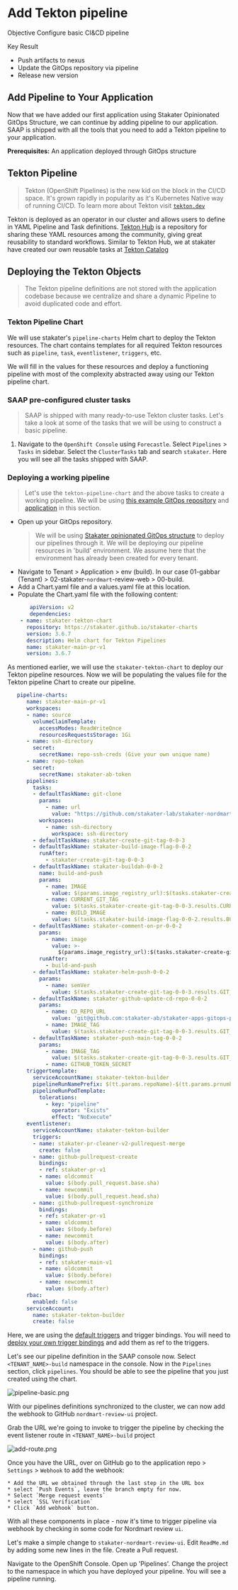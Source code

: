 # Add Tekton pipeline

Objective
Configure basic CI&CD pipeline

Key Result

- Push artifacts to nexus
- Update the GitOps repository via pipeline
- Release new version

## Add Pipeline to Your Application

Now that we have added our first application using Stakater Opinionated GitOps Structure, we can continue by adding pipeline to our application.
SAAP is shipped with all the tools that you need to add a Tekton pipeline to your application.

**Prerequisites:**
An application deployed through GitOps structure

## Tekton Pipeline

> Tekton (OpenShift Pipelines) is the new kid on the block in the CI/CD space. It's grown rapidly in popularity as it's Kubernetes Native way of running CI/CD. To learn more about Tekton visit [`tekton.dev`](https://tekton.dev/)

Tekton is deployed as an operator in our cluster and allows users to define in YAML Pipeline and Task definitions. <span style="color:blue;">[Tekton Hub](https://hub.tekton.dev/)</span> is a repository for sharing these YAML resources among the community, giving great reusability to standard workflows.
Similar to Tekton Hub, we at stakater have created our own reusable tasks at [Tekton Catalog](https://github.com/stakater/tekton-catalog/)

## Deploying the Tekton Objects

> The Tekton pipeline definitions are not stored with the application codebase because we centralize and share a dynamic Pipeline to avoid duplicated code and effort.

### Tekton Pipeline Chart

We will use stakater's `pipeline-charts` Helm chart to deploy the Tekton resources. The chart contains templates for all required Tekton resources such as `pipeline`, `task`, `eventlistener`, `triggers`, etc.

We will fill in the values for these resources and deploy a functioning pipeline with most of the complexity abstracted away using our Tekton pipeline chart.

### SAAP pre-configured cluster tasks

> SAAP is shipped with many ready-to-use Tekton cluster tasks. Let's take a look at some of the tasks that we will be using to construct a basic pipeline.

1. Navigate to the `OpenShift Console` using `Forecastle`. Select `Pipelines` > `Tasks` in sidebar. Select the `ClusterTasks` tab and search `stakater`. Here you will see all the tasks shipped with SAAP.

### Deploying a working pipeline

> Let's use the `tekton-pipeline-chart` and the above tasks to create a working pipeline. We will be using [this example GitOps repository](https://github.com/stakater/nordmart-apps-gitops-config) and [application](https://github.com/stakater-lab/stakater-nordmart-review) in this section.

- Open up your GitOps repository.
   > We will be using [Stakater opinionated GitOps structure](https://docs.stakater.com/saap/for-delivery-engineers/gitops/structure.html) to deploy our pipelines through it. We will be deploying our pipeline resources in 'build' environment. We assume here that the environment has already been created for every tenant.
- Navigate to Tenant > Application > env (build). In our case 01-gabbar (Tenant) > 02-stakater-`nordmart`-review-web > 00-build.
- Add a Chart.yaml file and a values.yaml file at this location.
- Populate the Chart.yaml file with the following content:

```yaml
       apiVersion: v2
       dependencies:
    - name: stakater-tekton-chart
      repository: https://stakater.github.io/stakater-charts
      version: 3.6.7
      description: Helm chart for Tekton Pipelines
      name: stakater-main-pr-v1
      version: 3.6.7
```

As mentioned earlier, we will use the `stakater-tekton-chart` to deploy our Tekton pipeline resources.
Now we will be populating the values file for the Tekton pipeline Chart to create our pipeline.

```yaml
   pipeline-charts:
      name: stakater-main-pr-v1
      workspaces:
      - name: source
        volumeClaimTemplate:
          accessModes: ReadWriteOnce
          resourcesRequestsStorage: 1Gi
      - name: ssh-directory
        secret:
          secretName: repo-ssh-creds (Give your own unique name)
      - name: repo-token
        secret:
          secretName: stakater-ab-token
      pipelines:
        tasks:
        - defaultTaskName: git-clone
          params:
            - name: url
              value: "https://github.com/stakater-lab/stakater-nordmart-review-web.git"
          workspaces:
            - name: ssh-directory
              workspace: ssh-directory
        - defaultTaskName: stakater-create-git-tag-0-0-3
        - defaultTaskName: stakater-build-image-flag-0-0-2
          runAfter:
            - stakater-create-git-tag-0-0-3
        - defaultTaskName: stakater-buildah-0-0-2
          name: build-and-push
          params:
            - name: IMAGE
              value: $(params.image_registry_url):$(tasks.stakater-create-git-tag-0-0-3.results.GIT_TAG)
            - name: CURRENT_GIT_TAG
              value: $(tasks.stakater-create-git-tag-0-0-3.results.CURRENT_GIT_TAG)
            - name: BUILD_IMAGE
              value: $(tasks.stakater-build-image-flag-0-0-2.results.BUILD_IMAGE)
        - defaultTaskName: stakater-comment-on-pr-0-0-2
          params:
            - name: image
              value: >-
                $(params.image_registry_url):$(tasks.stakater-create-git-tag-0-0-3.results.GIT_TAG)
          runAfter:
            - build-and-push
        - defaultTaskName: stakater-helm-push-0-0-2
          params:
            - name: semVer
              value: $(tasks.stakater-create-git-tag-0-0-3.results.GIT_TAG)
        - defaultTaskName: stakater-github-update-cd-repo-0-0-2
          params:
            - name: CD_REPO_URL
              value: 'git@github.com:stakater-ab/stakater-apps-gitops-prod.git'
            - name: IMAGE_TAG
              value: $(tasks.stakater-create-git-tag-0-0-3.results.GIT_TAG)
        - defaultTaskName: stakater-push-main-tag-0-0-2
          params:
            - name: IMAGE_TAG
              value: $(tasks.stakater-create-git-tag-0-0-3.results.GIT_TAG)
            - name: GITHUB_TOKEN_SECRET
      triggertemplate:
        serviceAccountName: stakater-tekton-builder
        pipelineRunNamePrefix: $(tt.params.repoName)-$(tt.params.prnumberBranch)
        pipelineRunPodTemplate:
          tolerations:
            - key: "pipeline"
              operator: "Exists"
              effect: "NoExecute"
      eventlistener:
        serviceAccountName: stakater-tekton-builder
        triggers:
        - name: stakater-pr-cleaner-v2-pullrequest-merge
          create: false
        - name: github-pullrequest-create
          bindings:
          - ref: stakater-pr-v1
          - name: oldcommit
            value: $(body.pull_request.base.sha)
          - name: newcommit
            value: $(body.pull_request.head.sha)
        - name: github-pullrequest-synchronize
          bindings:
          - ref: stakater-pr-v1
          - name: oldcommit
            value: $(body.before)
          - name: newcommit
            value: $(body.after)
        - name: github-push
          bindings:
          - ref: stakater-main-v1
          - name: oldcommit
            value: $(body.before)
          - name: newcommit
            value: $(body.after)
      rbac:
        enabled: false
      serviceAccount:
        name: stakater-tekton-builder
        create: false
```

Here, we are using the [default triggers](https://github.com/stakater/stakater-tekton-chart/blob/main/stakater-tekton-chart/default-config/triggers.yaml) and trigger bindings. You will need to [deploy your own trigger bindings](https://github.com/stakater/stakater-tekton-chart/blob/085d1ba52175294a21255a27561ac0ebe8621e85/stakater-tekton-chart/values.yaml#L96) and add them as ref to the triggers.

Let's see our pipeline definition in the SAAP console now. Select `<TENANT_NAME>-build` namespace in the console. Now in the `Pipelines` section, click `pipelines`. You should be able to see the pipeline that you just created using the chart.

![pipeline-basic.png](../images/pipeline-basic.png)

With our pipelines definitions synchronized to the cluster, we can now add the webhook to GitHub `nordmart-review-ui` project.

Grab the URL we're going to invoke to trigger the pipeline by checking the event listener route in `<TENANT_NAME>-build` project

![add-route.png](../images/add-route.png)

Once you have the URL, over on GitHub go to the application repo > `Settings` > `Webhook` to add the webhook:

    * Add the URL we obtained through the last step in the URL box
    * select `Push Events`, leave the branch empty for now.
    * Select `Merge request events`
    * select `SSL Verification`
    * Click `Add webhook` button.

With all these components in place - now it's time to trigger pipeline via webhook by checking in some code for Nordmart review `ui`.

Let's make a simple change to `stakater-nordmart-review-ui`. Edit `ReadMe.md` by adding some new lines in the file. Create a Pull request.

Navigate to the OpenShift Console. Open up 'Pipelines'. Change the project to the namespace in which you have deployed your pipeline. You will see a pipeline running.
